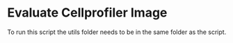 

# Evaluate Cellprofiler Image

To run this script the utils folder needs to be in the same folder as the script.

